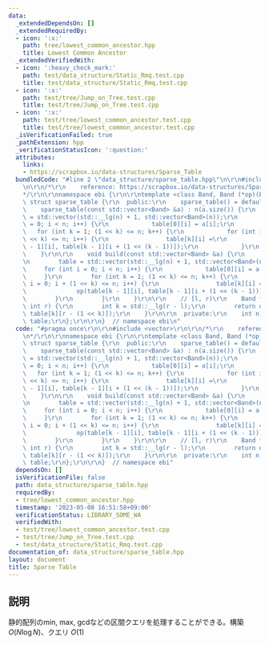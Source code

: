 ```yaml
---
data:
  _extendedDependsOn: []
  _extendedRequiredBy:
  - icon: ':x:'
    path: tree/lowest_common_ancestor.hpp
    title: Lowest Common Ancestor
  _extendedVerifiedWith:
  - icon: ':heavy_check_mark:'
    path: test/data_structure/Static_Rmq.test.cpp
    title: test/data_structure/Static_Rmq.test.cpp
  - icon: ':x:'
    path: test/tree/Jump_on_Tree.test.cpp
    title: test/tree/Jump_on_Tree.test.cpp
  - icon: ':x:'
    path: test/tree/lowest_common_ancestor.test.cpp
    title: test/tree/lowest_common_ancestor.test.cpp
  _isVerificationFailed: true
  _pathExtension: hpp
  _verificationStatusIcon: ':question:'
  attributes:
    links:
    - https://scrapbox.io/data-structures/Sparse_Table
  bundledCode: "#line 2 \"data_structure/sparse_table.hpp\"\n\r\n#include <vector>\r\
    \n\r\n/*\r\n    reference: https://scrapbox.io/data-structures/Sparse_Table\r\n\
    */\r\n\r\nnamespace ebi {\r\n\r\ntemplate <class Band, Band (*op)(Band, Band)>\
    \ struct sparse_table {\r\n  public:\r\n    sparse_table() = default;\r\n\r\n\
    \    sparse_table(const std::vector<Band> &a) : n(a.size()) {\r\n        table\
    \ = std::vector(std::__lg(n) + 1, std::vector<Band>(n));\r\n        for (int i\
    \ = 0; i < n; i++) {\r\n            table[0][i] = a[i];\r\n        }\r\n     \
    \   for (int k = 1; (1 << k) <= n; k++) {\r\n            for (int i = 0; i + (1\
    \ << k) <= n; i++) {\r\n                table[k][i] =\r\n                    op(table[k\
    \ - 1][i], table[k - 1][i + (1 << (k - 1))]);\r\n            }\r\n        }\r\n\
    \    }\r\n\r\n    void build(const std::vector<Band> &a) {\r\n        n = (int)a.size();\r\
    \n        table = std::vector(std::__lg(n) + 1, std::vector<Band>(n));\r\n   \
    \     for (int i = 0; i < n; i++) {\r\n            table[0][i] = a[i];\r\n   \
    \     }\r\n        for (int k = 1; (1 << k) <= n; k++) {\r\n            for (int\
    \ i = 0; i + (1 << k) <= n; i++) {\r\n                table[k][i] =\r\n      \
    \              op(table[k - 1][i], table[k - 1][i + (1 << (k - 1))]);\r\n    \
    \        }\r\n        }\r\n    }\r\n\r\n    // [l, r)\r\n    Band fold(int l,\
    \ int r) {\r\n        int k = std::__lg(r - l);\r\n        return op(table[k][l],\
    \ table[k][r - (1 << k)]);\r\n    }\r\n\r\n  private:\r\n    int n;\r\n    std::vector<std::vector<Band>>\
    \ table;\r\n};\r\n\r\n}  // namespace ebi\n"
  code: "#pragma once\r\n\r\n#include <vector>\r\n\r\n/*\r\n    reference: https://scrapbox.io/data-structures/Sparse_Table\r\
    \n*/\r\n\r\nnamespace ebi {\r\n\r\ntemplate <class Band, Band (*op)(Band, Band)>\
    \ struct sparse_table {\r\n  public:\r\n    sparse_table() = default;\r\n\r\n\
    \    sparse_table(const std::vector<Band> &a) : n(a.size()) {\r\n        table\
    \ = std::vector(std::__lg(n) + 1, std::vector<Band>(n));\r\n        for (int i\
    \ = 0; i < n; i++) {\r\n            table[0][i] = a[i];\r\n        }\r\n     \
    \   for (int k = 1; (1 << k) <= n; k++) {\r\n            for (int i = 0; i + (1\
    \ << k) <= n; i++) {\r\n                table[k][i] =\r\n                    op(table[k\
    \ - 1][i], table[k - 1][i + (1 << (k - 1))]);\r\n            }\r\n        }\r\n\
    \    }\r\n\r\n    void build(const std::vector<Band> &a) {\r\n        n = (int)a.size();\r\
    \n        table = std::vector(std::__lg(n) + 1, std::vector<Band>(n));\r\n   \
    \     for (int i = 0; i < n; i++) {\r\n            table[0][i] = a[i];\r\n   \
    \     }\r\n        for (int k = 1; (1 << k) <= n; k++) {\r\n            for (int\
    \ i = 0; i + (1 << k) <= n; i++) {\r\n                table[k][i] =\r\n      \
    \              op(table[k - 1][i], table[k - 1][i + (1 << (k - 1))]);\r\n    \
    \        }\r\n        }\r\n    }\r\n\r\n    // [l, r)\r\n    Band fold(int l,\
    \ int r) {\r\n        int k = std::__lg(r - l);\r\n        return op(table[k][l],\
    \ table[k][r - (1 << k)]);\r\n    }\r\n\r\n  private:\r\n    int n;\r\n    std::vector<std::vector<Band>>\
    \ table;\r\n};\r\n\r\n}  // namespace ebi"
  dependsOn: []
  isVerificationFile: false
  path: data_structure/sparse_table.hpp
  requiredBy:
  - tree/lowest_common_ancestor.hpp
  timestamp: '2023-05-08 16:51:58+09:00'
  verificationStatus: LIBRARY_SOME_WA
  verifiedWith:
  - test/tree/lowest_common_ancestor.test.cpp
  - test/tree/Jump_on_Tree.test.cpp
  - test/data_structure/Static_Rmq.test.cpp
documentation_of: data_structure/sparse_table.hpp
layout: document
title: Sparse Table
---
```


## 説明

静的配列のmin, max, gcdなどの区間クエリを処理することができる。構築 $O(N\log N)$、クエリ $O(1)$